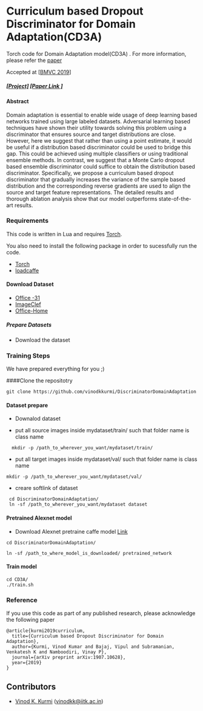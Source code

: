 # Curriculum based Dropout Discriminator for Domain Adaptation(CD3A)

Torch code for Domain Adaptation model(CD3A) . For more information, please refer the [paper](https://arxiv.org/pdf/1907.10628.pdf) 

Accepted at [[BMVC 2019](https://bmvc2019.org)]

#####  [[Project]](https://delta-lab-iitk.github.io/CD3A//)     [[Paper Link ]](https://arxiv.org/pdf/1907.10628.pdf)

#### Abstract 
Domain adaptation is essential to enable wide usage of deep learning based networks trained using large labeled datasets. Adversarial learning based techniques have shown their utility towards solving this problem using a discriminator that ensures source and target distributions are close. However, here we suggest that rather than using a point
estimate, it would be useful if a distribution based discriminator could be used to bridge this gap. This could be achieved using multiple classifiers or using traditional ensemble methods. In contrast, we suggest that a Monte Carlo dropout based ensemble discriminator could suffice to obtain the distribution based discriminator. Specifically, we propose a curriculum based dropout discriminator that gradually increases the variance of the sample based distribution and the corresponding reverse gradients are used to align the source and target feature representations. The detailed results and thorough ablation analysis show that our model outperforms state-of-the-art results.


### Requirements
This code is written in Lua and requires [Torch](http://torch.ch/). 


You also need to install the following package in order to sucessfully run the code.
- [Torch](http://torch.ch/docs/getting-started.html#_)
- [loadcaffe](https://github.com/szagoruyko/loadcaffe)


#### Download Dataset
- [Office -31](https://pan.baidu.com/s/1o8igXT4)
- [ImageClef](https://pan.baidu.com/s/1lx2u1SMlSamsHnAPWrAHWA)
- [Office-Home](http://hemanthdv.org/OfficeHome-Dataset/)

##### Prepare Datasets
- Download the dataset


### Training Steps

We have prepared everything for you ;)

####Clone the repositotry 

``` git clone https://github.com/vinodkkurmi/DiscriminatorDomainAdaptation  ```

#### Dataset prepare
- Downalod dataset

-  put all source images inside mydataset/train/ such that folder name is class name
```
  mkdir -p /path_to_wherever_you_want/mydataset/train/ 
```
- put all target images inside mydataset/val/ such that folder name is class name

``` 
mkdir -p /path_to_wherever_you_want/mydataset/val/ 
```
- creare softlink of dataset
```
 cd DiscriminatorDomainAdaptation/
 ln -sf /path_to_wherever_you_want/mydataset dataset
```
 
  

#### Pretrained Alexnet model
- Download Alexnet pretraine caffe model [Link](https://github.com/BVLC/caffe/tree/master/models/bvlc_alexnet)

``` 
cd DiscriminatorDomainAdaptation/  
```

```
ln -sf /path_to_where_model_is_downloaded/ pretrained_network 
```

#### Train model
``` 
cd CD3A/  
./train.sh 
```




### Reference

If you use this code as part of any published research, please acknowledge the following paper

```
@article{kurmi2019curriculum,
  title={Curriculum based Dropout Discriminator for Domain Adaptation},
  author={Kurmi, Vinod Kumar and Bajaj, Vipul and Subramanian, Venkatesh K and Namboodiri, Vinay P},
  journal={arXiv preprint arXiv:1907.10628},
  year={2019}
}
```

## Contributors
* [Vinod K. Kurmi][1] (vinodkk@iitk.ac.in)



[1]: https://github.com/vinodkkurmi




